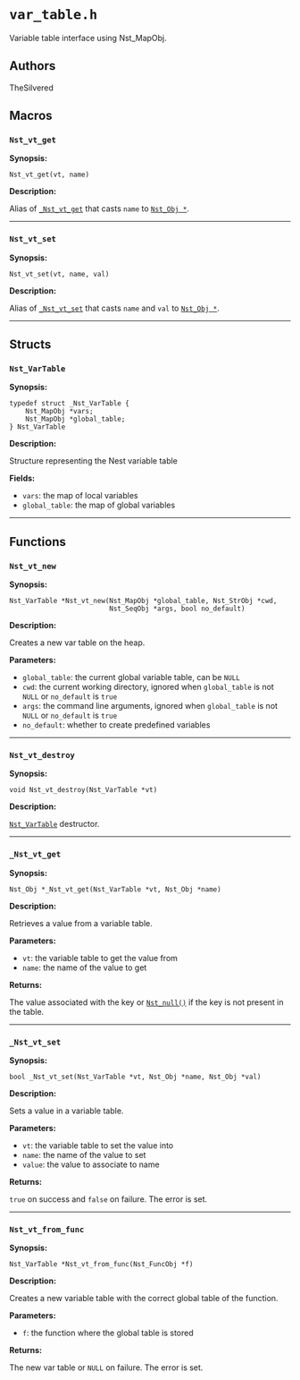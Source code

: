 # `var_table.h`

Variable table interface using Nst_MapObj.

## Authors

TheSilvered

## Macros

### `Nst_vt_get`

**Synopsis:**

```better-c
Nst_vt_get(vt, name)
```

**Description:**

Alias of [`_Nst_vt_get`](c_api-var_table.md#_nst_vt_get) that casts `name` to
[`Nst_Obj *`](c_api-obj.md#nst_obj).

---

### `Nst_vt_set`

**Synopsis:**

```better-c
Nst_vt_set(vt, name, val)
```

**Description:**

Alias of [`_Nst_vt_set`](c_api-var_table.md#_nst_vt_set) that casts `name` and
`val` to [`Nst_Obj *`](c_api-obj.md#nst_obj).

---

## Structs

### `Nst_VarTable`

**Synopsis:**

```better-c
typedef struct _Nst_VarTable {
    Nst_MapObj *vars;
    Nst_MapObj *global_table;
} Nst_VarTable
```

**Description:**

Structure representing the Nest variable table

**Fields:**

- `vars`: the map of local variables
- `global_table`: the map of global variables

---

## Functions

### `Nst_vt_new`

**Synopsis:**

```better-c
Nst_VarTable *Nst_vt_new(Nst_MapObj *global_table, Nst_StrObj *cwd,
                         Nst_SeqObj *args, bool no_default)
```

**Description:**

Creates a new var table on the heap.

**Parameters:**

- `global_table`: the current global variable table, can be `NULL`
- `cwd`: the current working directory, ignored when `global_table` is not
  `NULL` or `no_default` is `true`
- `args`: the command line arguments, ignored when `global_table` is not `NULL`
  or `no_default` is `true`
- `no_default`: whether to create predefined variables

---

### `Nst_vt_destroy`

**Synopsis:**

```better-c
void Nst_vt_destroy(Nst_VarTable *vt)
```

**Description:**

[`Nst_VarTable`](c_api-var_table.md#nst_vartable) destructor.

---

### `_Nst_vt_get`

**Synopsis:**

```better-c
Nst_Obj *_Nst_vt_get(Nst_VarTable *vt, Nst_Obj *name)
```

**Description:**

Retrieves a value from a variable table.

**Parameters:**

- `vt`: the variable table to get the value from
- `name`: the name of the value to get

**Returns:**

The value associated with the key or
[`Nst_null()`](c_api-global_consts.md#nst_null) if the key is not present in the
table.

---

### `_Nst_vt_set`

**Synopsis:**

```better-c
bool _Nst_vt_set(Nst_VarTable *vt, Nst_Obj *name, Nst_Obj *val)
```

**Description:**

Sets a value in a variable table.

**Parameters:**

- `vt`: the variable table to set the value into
- `name`: the name of the value to set
- `value`: the value to associate to name

**Returns:**

`true` on success and `false` on failure. The error is set.

---

### `Nst_vt_from_func`

**Synopsis:**

```better-c
Nst_VarTable *Nst_vt_from_func(Nst_FuncObj *f)
```

**Description:**

Creates a new variable table with the correct global table of the function.

**Parameters:**

- `f`: the function where the global table is stored

**Returns:**

The new var table or `NULL` on failure. The error is set.

